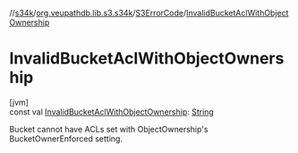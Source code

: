 //[s34k](../../../index.md)/[org.veupathdb.lib.s3.s34k](../index.md)/[S3ErrorCode](index.md)/[InvalidBucketAclWithObjectOwnership](-invalid-bucket-acl-with-object-ownership.md)

# InvalidBucketAclWithObjectOwnership

[jvm]\
const val [InvalidBucketAclWithObjectOwnership](-invalid-bucket-acl-with-object-ownership.md): [String](https://kotlinlang.org/api/latest/jvm/stdlib/kotlin/-string/index.html)

Bucket cannot have ACLs set with ObjectOwnership's BucketOwnerEnforced setting.
